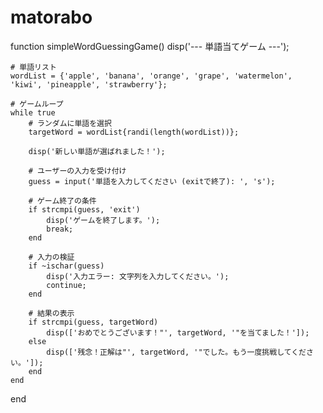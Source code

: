 # matorabo
function simpleWordGuessingGame()
    disp('--- 単語当てゲーム ---');
    
    # 単語リスト
    wordList = {'apple', 'banana', 'orange', 'grape', 'watermelon', 'kiwi', 'pineapple', 'strawberry'};
    
    # ゲームループ
    while true
        # ランダムに単語を選択
        targetWord = wordList{randi(length(wordList))};
        
        disp('新しい単語が選ばれました！');
        
        # ユーザーの入力を受け付け
        guess = input('単語を入力してください (exitで終了): ', 's');
        
        # ゲーム終了の条件
        if strcmpi(guess, 'exit')
            disp('ゲームを終了します。');
            break;
        end
        
        # 入力の検証
        if ~ischar(guess)
            disp('入力エラー: 文字列を入力してください。');
            continue;
        end
        
        # 結果の表示
        if strcmpi(guess, targetWord)
            disp(['おめでとうございます！"', targetWord, '"を当てました！']);
        else
            disp(['残念！正解は"', targetWord, '"でした。もう一度挑戦してください。']);
        end
    end
end

